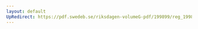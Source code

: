 ```yaml
---
layout: default
UpRedirect: https://pdf.swedeb.se/riksdagen-volumeG-pdf/199899/reg_199899/reg_199899_0060.pdf
---
```

